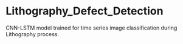 # Lithography_Defect_Detection
CNN-LSTM model trained for time series image classification during Lithography process. 
